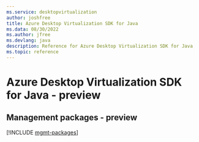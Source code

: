 ```yaml
---
ms.service: desktopvirtualization
author: joshfree
title: Azure Desktop Virtualization SDK for Java
ms.data: 08/30/2022
ms.author: jfree
ms.devlang: java
description: Reference for Azure Desktop Virtualization SDK for Java
ms.topic: reference
---
```

# Azure Desktop Virtualization SDK for Java - preview

## Management packages - preview
[!INCLUDE [mgmt-packages](desktop-virtualization-mgmt-index.md)]